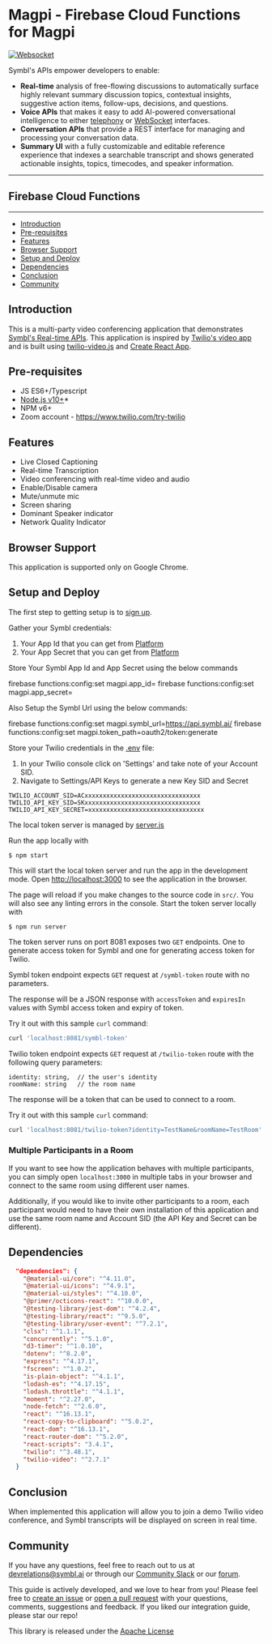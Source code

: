# Magpi - Firebase Cloud Functions for Magpi

[![Websocket](https://img.shields.io/badge/symbl-websocket-brightgreen)](https://docs.symbl.ai/docs/streamingapi/overview/introduction)

Symbl's APIs empower developers to enable:

- **Real-time** analysis of free-flowing discussions to automatically surface highly relevant summary discussion topics, contextual insights, suggestive action items, follow-ups, decisions, and questions.
- **Voice APIs** that makes it easy to add AI-powered conversational intelligence to either [telephony][telephony] or [WebSocket][websocket] interfaces.
- **Conversation APIs** that provide a REST interface for managing and processing your conversation data.
- **Summary UI** with a fully customizable and editable reference experience that indexes a searchable transcript and shows generated actionable insights, topics, timecodes, and speaker information.

<hr />

## Firebase Cloud Functions

<hr />

- [Introduction](#introduction)
- [Pre-requisites](#pre-requisites)
- [Features](#features)
- [Browser Support](#browsersupport)
- [Setup and Deploy](#setupanddeploy)
- [Dependencies](#dependencies)
- [Conclusion](#conclusion)
- [Community](#community)

## Introduction

This is a multi-party video conferencing application that demonstrates [Symbl's Real-time APIs](https://docs.symbl.ai/docs/streamingapi/overview/introduction). This application is inspired by [Twilio's video app](https://github.com/twilio/twilio-video-app-react) and is built using [twilio-video.js](https://github.com/twilio/twilio-video-app-react) and [Create React App](https://github.com/facebook/create-react-app).

## Pre-requisites

- JS ES6+/Typescript
- [Node.js v10+](https://nodejs.org/en/download/)\*
- NPM v6+
- Zoom account - https://www.twilio.com/try-twilio

## Features

- Live Closed Captioning
- Real-time Transcription
- Video conferencing with real-time video and audio
- Enable/Disable camera
- Mute/unmute mic
- Screen sharing
- Dominant Speaker indicator
- Network Quality Indicator

## Browser Support

This application is supported only on Google Chrome.

## Setup and Deploy

The first step to getting setup is to [sign up][signup].

Gather your Symbl credentials:

1. Your App Id that you can get from [Platform](https://platform.symbl.ai)
2. Your App Secret that you can get from [Platform](https://platform.symbl.ai)

Store Your Symbl App Id and App Secret using the below commands

firebase functions:config:set magpi.app_id= <App ID for Symbl>
firebase functions:config:set magpi.app_secret= <App Secret for Symbl >

Also Setup the Symbl Url using the below commands:

firebase functions:config:set magpi.symbl_url=https://api.symbl.ai/
firebase functions:config:set magpi.token_path=oauth2/token:generate

Store your Twilio credentials in the [.env](https://github.com/symblai/symbl-twilio-video-react/blob/master/.env) file:

1. In your Twilio console click on 'Settings' and take note of your Account SID.
2. Navigate to Settings/API Keys to generate a new Key SID and Secret

```.env
TWILIO_ACCOUNT_SID=ACxxxxxxxxxxxxxxxxxxxxxxxxxxxxxxxx
TWILIO_API_KEY_SID=SKxxxxxxxxxxxxxxxxxxxxxxxxxxxxxxxx
TWILIO_API_KEY_SECRET=xxxxxxxxxxxxxxxxxxxxxxxxxxxxxxxx
```

The local token server is managed by [server.js](https://github.com/symblai/symbl-video-react/blob/master/server.js)

Run the app locally with

    $ npm start

This will start the local token server and run the app in the development mode. Open [http://localhost:3000](http://localhost:3000) to see the application in the browser.

The page will reload if you make changes to the source code in `src/`.
You will also see any linting errors in the console. Start the token server locally with

    $ npm run server

The token server runs on port 8081 exposes two `GET` endpoints. One to generate access token for Symbl and one for generating access token for Twilio.

Symbl token endpoint expects `GET` request at `/symbl-token` route with no parameters.

The response will be a JSON response with `accessToken` and `expiresIn` values with Symbl access token and expiry of token.

Try it out with this sample `curl` command:

```bash
curl 'localhost:8081/symbl-token'
```

Twilio token endpoint expects `GET` request at `/twilio-token` route with the following query parameters:

```
identity: string,  // the user's identity
roomName: string   // the room name
```

The response will be a token that can be used to connect to a room.

Try it out with this sample `curl` command:

```bash
curl 'localhost:8081/twilio-token?identity=TestName&roomName=TestRoom'
```

### Multiple Participants in a Room

If you want to see how the application behaves with multiple participants, you can simply open `localhost:3000` in multiple tabs in your browser and connect to the same room using different user names.

Additionally, if you would like to invite other participants to a room, each participant would need to have their own installation of this application and use the same room name and Account SID (the API Key and Secret can be different).

## Dependencies

```json
  "dependencies": {
    "@material-ui/core": "^4.11.0",
    "@material-ui/icons": "^4.9.1",
    "@material-ui/styles": "^4.10.0",
    "@primer/octicons-react": "^10.0.0",
    "@testing-library/jest-dom": "^4.2.4",
    "@testing-library/react": "^9.5.0",
    "@testing-library/user-event": "^7.2.1",
    "clsx": "^1.1.1",
    "concurrently": "^5.1.0",
    "d3-timer": "^1.0.10",
    "dotenv": "^8.2.0",
    "express": "^4.17.1",
    "fscreen": "^1.0.2",
    "is-plain-object": "^4.1.1",
    "lodash-es": "^4.17.15",
    "lodash.throttle": "^4.1.1",
    "moment": "^2.27.0",
    "node-fetch": "^2.6.0",
    "react": "^16.13.1",
    "react-copy-to-clipboard": "^5.0.2",
    "react-dom": "^16.13.1",
    "react-router-dom": "^5.2.0",
    "react-scripts": "3.4.1",
    "twilio": "^3.48.1",
    "twilio-video": "^2.7.1"
  }
```

## Conclusion

When implemented this application will allow you to join a demo Twilio video conference, and Symbl transcripts will be displayed on screen in real time.

## Community

If you have any questions, feel free to reach out to us at devrelations@symbl.ai or through our [Community Slack][slack] or our [forum][developer_community].

This guide is actively developed, and we love to hear from you! Please feel free to [create an issue][issues] or [open a pull request][pulls] with your questions, comments, suggestions and feedback. If you liked our integration guide, please star our repo!

This library is released under the [Apache License][license]

[license]: LICENSE.txt
[telephony]: https://docs.symbl.ai/docs/telephony/overview/post-api
[websocket]: https://docs.symbl.ai/docs/streamingapi/overview/introduction
[developer_community]: https://community.symbl.ai/?_ga=2.134156042.526040298.1609788827-1505817196.1609788827
[slack]: https://join.slack.com/t/symbldotai/shared_invite/zt-4sic2s11-D3x496pll8UHSJ89cm78CA
[signup]: https://platform.symbl.ai/?_ga=2.63499307.526040298.1609788827-1505817196.1609788827
[issues]: https://github.com/symblai/symbl-for-zoom/issues
[pulls]: https://github.com/symblai/symbl-for-zoom/pulls
